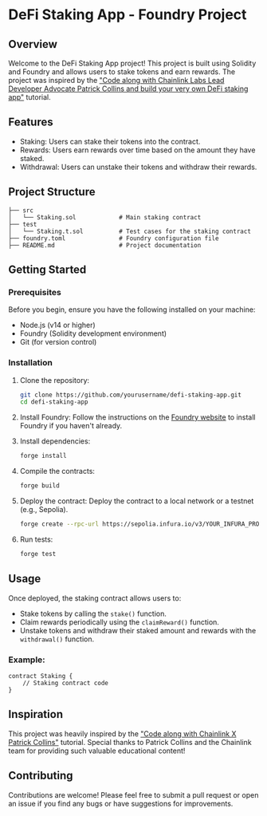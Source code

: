 

# DeFi Staking App - Foundry Project

## Overview
Welcome to the DeFi Staking App project! This project is built using Solidity and Foundry and allows users to stake tokens and earn rewards. The project was inspired by the ["Code along with Chainlink Labs Lead Developer Advocate Patrick Collins and build your very own DeFi staking app"](https://www.youtube.com/live/-48_hdo9_gg?si=A8Su5Iy6jqbHdliw) tutorial.

## Features
- Staking: Users can stake their tokens into the contract.
- Rewards: Users earn rewards over time based on the amount they have staked.
- Withdrawal: Users can unstake their tokens and withdraw their rewards.


## Project Structure
```
├── src
│   └── Staking.sol            # Main staking contract
├── test
│   └── Staking.t.sol          # Test cases for the staking contract
├── foundry.toml               # Foundry configuration file
├── README.md                  # Project documentation
```

## Getting Started

### Prerequisites
Before you begin, ensure you have the following installed on your machine:
- Node.js (v14 or higher)
- Foundry (Solidity development environment)
- Git (for version control)

### Installation

1. Clone the repository:
   ```bash
   git clone https://github.com/yourusername/defi-staking-app.git
   cd defi-staking-app
   ```

2. Install Foundry:
   Follow the instructions on the [Foundry website](https://book.getfoundry.sh) to install Foundry if you haven't already.

3. Install dependencies:
   ```bash
   forge install
   ```

4. Compile the contracts:
   ```bash
   forge build
   ```

5. Deploy the contract:
   Deploy the contract to a local network or a testnet (e.g., Sepolia).
   ```bash
   forge create --rpc-url https://sepolia.infura.io/v3/YOUR_INFURA_PROJECT_ID --private-key YOUR_PRIVATE_KEY src/Staking.sol:Staking
   ```

6. Run tests:
   ```bash
   forge test
   ```

## Usage
Once deployed, the staking contract allows users to:
- Stake tokens by calling the `stake()` function.
- Claim rewards periodically using the `claimReward()` function.
- Unstake tokens and withdraw their staked amount and rewards with the `withdrawal()` function.

### Example:
```solidity
contract Staking {
    // Staking contract code
}
```

## Inspiration
This project was heavily inspired by the ["Code along with Chainlink X Patrick Collins"](https://www.youtube.com/live/-48_hdo9_gg?si=A8Su5Iy6jqbHdliw) tutorial. Special thanks to Patrick Collins and the Chainlink team for providing such valuable educational content!

## Contributing
Contributions are welcome! Please feel free to submit a pull request or open an issue if you find any bugs or have suggestions for improvements.
